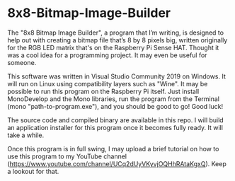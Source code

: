 ﻿# 8x8-Bitmap-Image-Builder
The "8x8 Bitmap Image Builder", a program that I’m writing, is designed to help out with creating a bitmap file that’s 8 by 8 pixels big,
written originally for the RGB LED matrix that's on the Raspberry Pi Sense HAT. Thought it was a cool idea for a programming project.
It may even be useful for someone.

This software was written in Visual Studio Community 2019 on Windows. It will run on Linux using compatibility layers such as "Wine". It
may be possible to run this program on the Raspberry Pi itself. Just install MonoDevelop and the Mono libraries, run the program from the
Terminal (mono "path-to-program.exe"), and you should be good to go! Good luck!

The source code and compiled binary are available in this repo. I will build an application installer for this program once it becomes
fully ready. It will take a while.

Once this program is in full swing, I may upload a brief tutorial on how to use this program to my YouTube channel
(https://www.youtube.com/channel/UCq2dUyVKyvjOQHhRAtaKgxQ). Keep a lookout for that.


